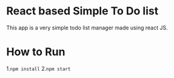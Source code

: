 # React based Simple To Do list
This app is a very simple todo list manager made using react JS.

# How to Run
1.```npm install```
2.```npm start```